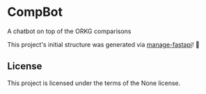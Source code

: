 # CompBot
A chatbot on top of the ORKG comparisons

This project's initial structure was generated via [manage-fastapi](https://ycd.github.io/manage-fastapi/)! :tada:

## License

This project is licensed under the terms of the None license.

